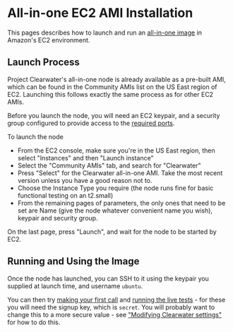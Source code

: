 # All-in-one EC2 AMI Installation

This pages describes how to launch and run an [all-in-one image](All_in_one_Images.md) in Amazon's EC2 environment.

## Launch Process

Project Clearwater's all-in-one node is already available as a pre-built AMI, which can be found in the Community AMIs list on the US East region of EC2.  Launching this follows exactly the same process as for other EC2 AMIs.

Before you launch the node, you will need an EC2 keypair, and a security group configured to provide access to the [required ports](Clearwater_IP_Port_Usage.md).

To launch the node

*  From the EC2 console, make sure you're in the US East region, then select "Instances" and then "Launch instance"
*  Select the "Community AMIs" tab, and search for "Clearwater"
*  Press "Select" for the Clearwater all-in-one AMI. Take the most recent version unless you have a good reason not to.
*  Choose the Instance Type you require (the node runs fine for basic functional testing on an t2.small)
*  From the remaining pages of parameters, the only ones that need to be set are Name (give the node whatever convenient name you wish), keypair and security group. 

On the last page, press "Launch", and wait for the node to be started by EC2.

## Running and Using the Image

Once the node has launched, you can SSH to it using the keypair you supplied at launch time, and username `ubuntu`.

You can then try [making your first call](Making_your_first_call.md) and [running the live tests](Running_the_live_tests.md) - for these you will need the signup key, which is `secret`.  You will probably want to change this to a more secure value - see ["Modifying Clearwater settings"](Modifying_Clearwater_settings.md) for how to do this.
